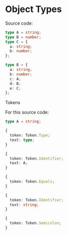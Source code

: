 # Object Types

Source code:

```ts
type A = string;
type B = number;
type C = {
  a: string;
  b: number;
};

type B = {
  a: string;
  b: number;
  c: A;
  d: B;
  e: C;
};
```

Tokens

For this source code:

```ts
type A = string;
```

```ts
{
  token: Token.Type;
  text: type;
}

{
  token: Token.Identifier;
  text: A;
}

{
  token: Token.Equals;
}

{
  token: Token.Identifier;
  text: string;
}

{
  token: Token.Semicolon;
}
```
